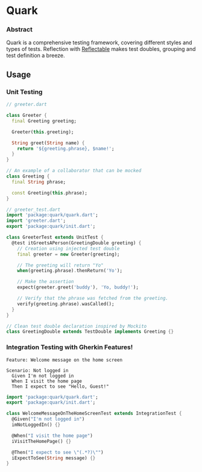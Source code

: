 # Quark

### Abstract

Quark is a comprehensive testing framework, covering different styles and types of tests.
Reflection with [Reflectable](https://pub.dartlang.org/packages/reflectable) makes test doubles,
grouping and test definition a breeze.

## Usage

### Unit Testing

```dart
// greeter.dart

class Greeter {
  final Greeting greeting;

  Greeter(this.greeting);

  String greet(String name) {
    return '${greeting.phrase}, $name!';
  }
}

// An example of a collaborator that can be mocked
class Greeting {
  final String phrase;

  const Greeting(this.phrase);
}
```

```dart
// greeter_test.dart
import 'package:quark/quark.dart';
import 'greeter.dart';
export 'package:quark/init.dart';

class GreeterTest extends UnitTest {
  @test itGreetsAPerson(GreetingDouble greeting) {
    // Creation using injected test double
    final greeter = new Greeter(greeting);

    // The greeting will return "Yo"
    when(greeting.phrase).thenReturn('Yo');

    // Make the assertion
    expect(greeter.greet('buddy'), 'Yo, buddy!');

    // Verify that the phrase was fetched from the greeting.
    verify(greeting.phrase).wasCalled();
  }
}

// Clean test double declaration inspired by Mockito
class GreetingDouble extends TestDouble implements Greeting {}
```

### Integration Testing with Gherkin Features!

```gherkin
Feature: Welcome message on the home screen

Scenario: Not logged in
  Given I'm not logged in
  When I visit the home page
  Then I expect to see "Hello, Guest!"
```

```dart
import 'package:quark/quark.dart';
export 'package:quark/init.dart';

class WelcomeMessageOnTheHomeScreenTest extends IntegrationTest {
  @Given("I'm not logged in")
  imNotLoggedIn() {}

  @When("I visit the home page")
  iVisitTheHomePage() {}

  @Then("I expect to see \"(.*?)\"")
  iExpectToSee(String message) {}
}
```
